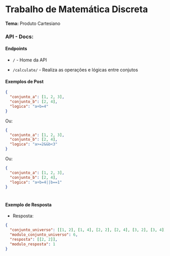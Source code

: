 # Trabalho de Matemática Discreta

**Tema:** Produto Cartesiano

### API - Docs:
#### Endpoints


 - ``/`` - Home da API

 - ``/calculate/`` - Realiza as operações e lógicas entre conjutos


#### Exemplos de Post

```json
{
  "conjunto_a": [1, 2, 3],
  "conjunto_b": [2, 4],
  "logica": "a+b=4"
}
```
Ou:

```json
{
  "conjunto_a": [1, 2, 3],
  "conjunto_b": [2, 4],
  "logica": "a>=2&&b<3"
}
```
Ou:

```json
{
  "conjunto_a": [1, 2, 3],
  "conjunto_b": [2, 4],
  "logica": "a+b=4||b==1"
}
```


#

#### Exemplo de Resposta

- Resposta:

```json
{
  "conjunto_universo": [[1, 2], [1, 4], [2, 2], [2, 4], [3, 2], [3, 4]],
  "modulo_conjunto_universo": 6,
  "resposta": [[2, 2]],
  "modulo_resposta": 1
}
```